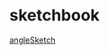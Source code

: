 # sketchbook

<a href="https://owenmcateer.github.io/Motus-Art/projects/week_02.html">angleSketch</a>
